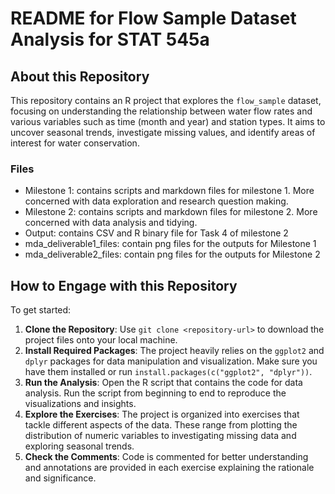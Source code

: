 # README for Flow Sample Dataset Analysis for STAT 545a

## About this Repository

This repository contains an R project that explores the `flow_sample` dataset, focusing on understanding the relationship between water flow rates and various variables such as time (month and year) and station types. It aims to uncover seasonal trends, investigate missing values, and identify areas of interest for water conservation.

### Files 

- Milestone 1: contains scripts and markdown files for milestone 1. More concerned with data exploration and research question making.
- Milestone 2: contains scripts and markdown files for milestone 2. More concerned with data analysis and tidying.
- Output: contains CSV and R binary file for Task 4 of milestone 2
- mda_deliverable1_files: contain png files for the outputs for Milestone 1
- mda_deliverable2_files: contain png files for the outputs for Milestone 2

## How to Engage with this Repository

To get started:

1. **Clone the Repository**: Use `git clone <repository-url>` to download the project files onto your local machine.
2. **Install Required Packages**: The project heavily relies on the `ggplot2` and `dplyr` packages for data manipulation and visualization. Make sure you have them installed or run `install.packages(c("ggplot2", "dplyr"))`.
3. **Run the Analysis**: Open the R script that contains the code for data analysis. Run the script from beginning to end to reproduce the visualizations and insights.
4. **Explore the Exercises**: The project is organized into exercises that tackle different aspects of the data. These range from plotting the distribution of numeric variables to investigating missing data and exploring seasonal trends.
5. **Check the Comments**: Code is commented for better understanding and annotations are provided in each exercise explaining the rationale and significance.

